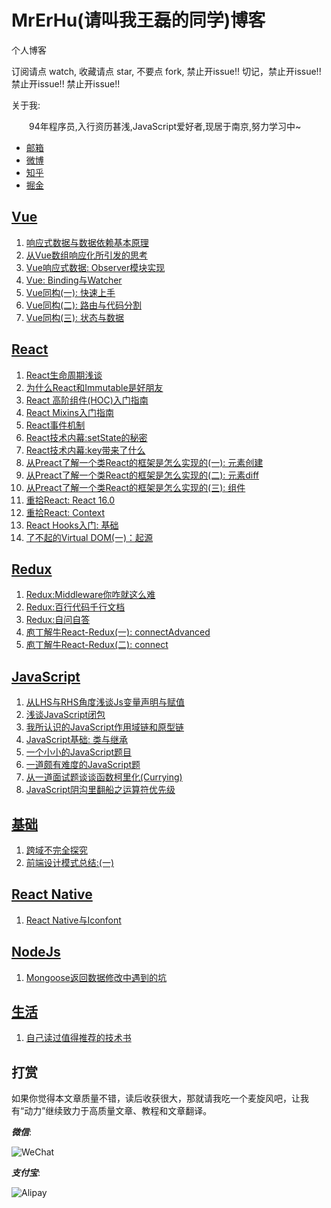 # MrErHu(请叫我王磊的同学)博客

个人博客

订阅请点 watch, 收藏请点 star, 不要点 fork, 禁止开issue!! 切记，禁止开issue!! 禁止开issue!! 禁止开issue!!

关于我:

　　94年程序员,入行资历甚浅,JavaScript爱好者,现居于南京,努力学习中~

- [邮箱](mailto:wanglei_cs@163.com)
- [微博](http://weibo.com/wanglei0934)
- [知乎](https://www.zhihu.com/people/mrerhu/activities)
- [掘金](https://juejin.im/user/576e377bd342d30057c2e265)

## [Vue](https://github.com/MrErHu/blog/labels/Vue)

1. [响应式数据与数据依赖基本原理](https://github.com/MrErHu/blog/issues/28)
2. [从Vue数组响应化所引发的思考](https://github.com/MrErHu/blog/issues/29)
3. [Vue响应式数据: Observer模块实现](https://github.com/MrErHu/blog/issues/30)
4. [Vue: Binding与Watcher](https://github.com/MrErHu/blog/issues/32)
5. [Vue同构(一): 快速上手](https://github.com/MrErHu/blog/issues/33)
6. [Vue同构(二): 路由与代码分割](https://github.com/MrErHu/blog/issues/34)
7. [Vue同构(三): 状态与数据](https://github.com/MrErHu/blog/issues/35)

## [React](https://github.com/MrErHu/MrErHu/issues?q=is%3Aopen+is%3Aissue+label%3AReact)

1. [React生命周期浅谈](https://github.com/MrErHu/MrErHu/issues/2)
2. [为什么React和Immutable是好朋友](https://github.com/MrErHu/MrErHu/issues/3)
3. [React 高阶组件(HOC)入门指南](https://github.com/MrErHu/MrErHu/issues/4)
4. [React Mixins入门指南](https://github.com/MrErHu/MrErHu/issues/5)
5. [React事件机制](https://github.com/MrErHu/MrErHu/issues/6)
6. [React技术内幕:setState的秘密](https://github.com/MrErHu/MrErHu/issues/20)
7. [React技术内幕:key带来了什么](https://github.com/MrErHu/MrErHu/issues/21)
8. [从Preact了解一个类React的框架是怎么实现的(一): 元素创建](https://github.com/MrErHu/MrErHu/issues/22)
9. [从Preact了解一个类React的框架是怎么实现的(二): 元素diff](https://github.com/MrErHu/MrErHu/issues/23)
9. [从Preact了解一个类React的框架是怎么实现的(三): 组件](https://github.com/MrErHu/MrErHu/issues/24)
10. [重拾React: React 16.0](https://github.com/MrErHu/blog/issues/38)
11. [重拾React: Context](https://github.com/MrErHu/blog/issues/39)
12. [React Hooks入门: 基础](https://github.com/MrErHu/blog/issues/40)
13. [了不起的Virtual DOM(一)：起源](https://github.com/MrErHu/blog/issues/26)

## [Redux](https://github.com/MrErHu/MrErHu/issues?q=is%3Aopen+is%3Aissue+label%3ARedux)

1. [Redux:Middleware你咋就这么难](https://github.com/MrErHu/MrErHu/issues/7)
2. [Redux:百行代码千行文档](https://github.com/MrErHu/MrErHu/issues/1)
3. [Redux:自问自答](https://github.com/MrErHu/MrErHu/issues/18)
4. [庖丁解牛React-Redux(一): connectAdvanced](https://github.com/MrErHu/blog/issues/17)
5. [庖丁解牛React-Redux(二): connect](https://github.com/MrErHu/blog/issues/19)

## [JavaScript](https://github.com/MrErHu/MrErHu/issues?q=is%3Aopen+is%3Aissue+label%3AJavaScript)

1. [从LHS与RHS角度浅谈Js变量声明与赋值](https://github.com/MrErHu/MrErHu/issues/12)
2. [浅谈JavaScript闭包](https://github.com/MrErHu/MrErHu/issues/11)
3. [我所认识的JavaScript作用域链和原型链](https://github.com/MrErHu/blog/issues/16)
4. [JavaScript基础: 类与继承](https://github.com/MrErHu/blog/issues/27)
5. [一个小小的JavaScript题目](https://github.com/MrErHu/MrErHu/issues/10)
6. [一道颇有难度的JavaScript题](https://github.com/MrErHu/MrErHu/issues/9)
7. [从一道面试题谈谈函数柯里化(Currying)](https://github.com/MrErHu/MrErHu/issues/8)
8. [JavaScript阴沟里翻船之运算符优先级](https://github.com/MrErHu/MrErHu/issues/36)

## [基础](https://github.com/MrErHu/blog/labels/base)

1. [跨域不完全探究](https://github.com/MrErHu/blog/issues/37)
2. [前端设计模式总结:(一)](https://github.com/MrErHu/blog/issues/40)

## [React Native](https://github.com/MrErHu/blog/labels/React%20Native)

1. [React Native与Iconfont](https://github.com/MrErHu/blog/issues/15)

## [NodeJs](https://github.com/MrErHu/MrErHu/issues?q=is%3Aissue+is%3Aopen+label%3ANodeJs)

1. [Mongoose返回数据修改中遇到的坑](https://github.com/MrErHu/MrErHu/issues/13)

## [生活](https://github.com/MrErHu/MrErHu/issues?q=is%3Aopen+is%3Aissue+label%3A%E7%94%9F%E6%B4%BB)

1. [自己读过值得推荐的技术书](https://github.com/MrErHu/MrErHu/issues/14)


## 打赏

  如果你觉得本文章质量不错，读后收获很大，那就请我吃一个麦旋风吧，让我有“动力”继续致力于高质量文章、教程和文章翻译。

  ***微信***:

  ![WeChat](http://omaqpbodr.bkt.clouddn.com/Wechat.jpeg?imageView2/3/w/200/h/200/q/75|imageslim)

  ***支付宝***:

  ![Alipay](http://omaqpbodr.bkt.clouddn.com/Alipay.jpeg?imageView2/3/w/200/h/200/q/75|imageslim)
